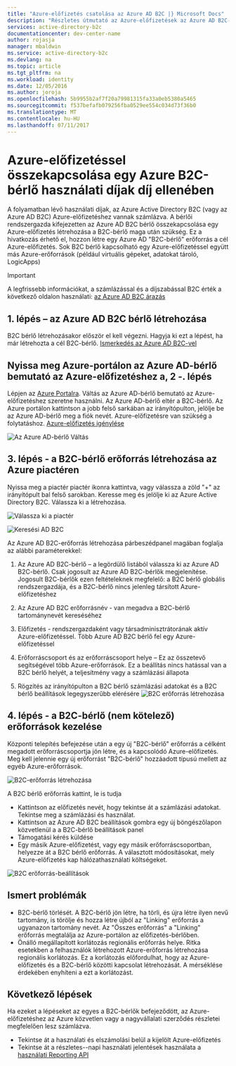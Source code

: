 ```yaml
---
title: "Azure-előfizetés csatolása az Azure AD B2C |} Microsoft Docs"
description: "Részletes útmutató az Azure-előfizetések az Azure AD B2C-bérlő számlázási engedélyezéséhez."
services: active-directory-b2c
documentationcenter: dev-center-name
author: rojasja
manager: mbaldwin
ms.service: active-directory-b2c
ms.devlang: na
ms.topic: article
ms.tgt_pltfrm: na
ms.workload: identity
ms.date: 12/05/2016
ms.author: joroja
ms.openlocfilehash: 5b9955b2af7f20a79981315fa33a0eb5380a5465
ms.sourcegitcommit: f537befafb079256fba0529ee554c034d73f36b0
ms.translationtype: MT
ms.contentlocale: hu-HU
ms.lasthandoff: 07/11/2017
---
```

# <a name="linking-an-azure-subscription-to-an-azure-b2c-tenant-to-pay-for-usage-charges"></a>Azure-előfizetéssel összekapcsolása egy Azure B2C-bérlő használati díjak díj ellenében

A folyamatban lévő használati díjak, az Azure Active Directory B2C (vagy az Azure AD B2C) Azure-előfizetéshez vannak számlázva. A bérlői rendszergazda kifejezetten az Azure AD B2C bérlő összekapcsolása egy Azure-előfizetés létrehozása a B2C-bérlő maga után szükség.  Ez a hivatkozás érhető el, hozzon létre egy Azure AD "B2C-bérlő" erőforrás a cél Azure-előfizetés. Sok B2C bérlő kapcsolható egy Azure-előfizetéssel együtt más Azure-erőforrások (például virtuális gépeket, adatokat tároló, LogicApps)


> [!IMPORTANT]
> A legfrissebb információkat, a számlázással és a díjszabással B2C érték a következő oldalon használati: [az Azure AD B2C árazás](
https://azure.microsoft.com/pricing/details/active-directory-b2c/)

## <a name="step-1---create-an-azure-ad-b2c-tenant"></a>1. lépés – az Azure AD B2C bérlő létrehozása
B2C bérlő létrehozásakor először el kell végezni. Hagyja ki ezt a lépést, ha már létrehozta a cél B2C-bérlő. [Ismerkedés az Azure AD B2C-vel](active-directory-b2c-get-started.md)

## <a name="step-2---open-azure-portal-in-the-azure-ad-tenant-that-shows-your-azure-subscription"></a>Nyissa meg Azure-portálon az Azure AD-bérlő bemutató az Azure-előfizetéshez a, 2 -. lépés
Lépjen az [Azure Portalra](https://portal.azure.com). Váltás az Azure AD-bérlő bemutató az Azure-előfizetéshez szeretne használni. Az Azure AD-bérlő eltér a B2C-bérlő. Az Azure portálon kattintson a jobb felső sarkában az irányítópulton, jelölje be az Azure AD-bérlő meg a fiók nevét. Azure-előfizetésre van szükség a folytatáshoz. [Azure-előfizetés igénylése](https://account.windowsazure.com/signup?showCatalog=True)

![Az Azure AD-bérlő Váltás](./media/active-directory-b2c-how-to-enable-billing/SelectAzureADTenant.png)

## <a name="step-3---create-a-b2c-tenant-resource-in-azure-marketplace"></a>3. lépés - a B2C-bérlő erőforrás létrehozása az Azure piactéren
Nyissa meg a piactér piactér ikonra kattintva, vagy válassza a zöld "+" az irányítópult bal felső sarokban.  Keresse meg és jelölje ki az Azure Active Directory B2C. Válassza ki a létrehozása.

![Válassza ki a piactér](./media/active-directory-b2c-how-to-enable-billing/marketplace.png)

![Keresési AD B2C](./media/active-directory-b2c-how-to-enable-billing/searchb2c.png)

Az Azure AD B2C-erőforrás létrehozása párbeszédpanel magában foglalja az alábbi paraméterekkel:

1. Az Azure AD B2C-bérlő – a legördülő listából válassza ki az Azure AD B2C-bérlő.  Csak jogosult az Azure AD B2C-bérlők megjelenítése.  Jogosult B2C-bérlők ezen feltételeknek megfelelő: a B2C bérlő globális rendszergazdája, és a B2C-bérlő nincs jelenleg társított Azure-előfizetéshez

2. Az Azure AD B2C erőforrásnév - van megadva a B2C-bérlő tartománynevét kereséséhez

3. Előfizetés - rendszergazdaként vagy társadminisztrátorának aktív Azure-előfizetéssel.  Több Azure AD B2C bérlő fel egy Azure-előfizetéssel

4. Erőforráscsoport és az erőforráscsoport helye – Ez az összetevő segítségével több Azure-erőforrások.  Ez a beállítás nincs hatással van a B2C bérlő helyét, a teljesítmény vagy a számlázási állapota

5. Rögzítés az irányítópulton a B2C bérlő számlázási adatokat és a B2C bérlő beállítások legegyszerűbb elérésére ![B2C erőforrás létrehozása](./media/active-directory-b2c-how-to-enable-billing/createresourceb2c.png)

## <a name="step-4---manage-your-b2c-tenant-resources-optional"></a>4. lépés - a B2C-bérlő (nem kötelező) erőforrások kezelése
Központi telepítés befejezése után a egy új "B2C-bérlő" erőforrás a célként megadott erőforráscsoportja jön létre, és a kapcsolódó Azure-előfizetés.  Meg kell jelennie egy új erőforrást "B2C-bérlő" hozzáadott típusú mellett az egyéb Azure-erőforrások.

![B2C-erőforrás létrehozása](./media/active-directory-b2c-how-to-enable-billing/b2cresourcedashboard.png)

A B2C bérlő erőforrás kattint, le is tudja
- Kattintson az előfizetés nevét, hogy tekintse át a számlázási adatokat. Tekintse meg a számlázási és használat.
- Kattintson az Azure AD B2C beállítások gombra egy új böngészőlapon közvetlenül a a B2C-bérlő beállítások panel
- Támogatási kérés küldése
- Egy másik Azure-előfizetést, vagy egy másik erőforráscsoportban, helyezze át a B2C bérlő erőforrás.  A választott módosításokat, mely Azure-előfizetés kap hálózathasználati költségeket.

![B2C erőforrás-beállítások](./media/active-directory-b2c-how-to-enable-billing/b2cresourcesettings.png)

## <a name="known-issues"></a>Ismert problémák
- B2C-bérlő törlését. A B2C-bérlő jön létre, ha törli, és újra létre ilyen nevű tartomány, is törölje és hozza létre újból az "Linking" erőforrás a ugyanazon tartomány nevét.  Az "Összes erőforrás" a "Linking" erőforrás megtalálja az Azure-portálon az előfizetés-bérlőben.
- Önálló megállapított korlátozás regionális erőforrás helye.  Ritka esetekben a felhasználók létrehozott Azure-erőforrás létrehozása regionális korlátozás.  Ez a korlátozás előfordulhat, hogy az Azure-előfizetés és a B2C-bérlő közötti kapcsolat létrehozását. A mérséklése érdekében enyhíteni a ezt a korlátozást.

## <a name="next-steps"></a>Következő lépések
Ha ezeket a lépéseket az egyes a B2C-bérlők befejeződött, az Azure-előfizetéshez az Azure közvetlen vagy a nagyvállalati szerződés részletei megfelelően lesz számlázva.
- Tekintse át a használati és elszámolási belül a kijelölt Azure-előfizetés
- Tekintse át a részletes--napi használati jelentések használata a [használati Reporting API](active-directory-b2c-reference-usage-reporting-api.md)

